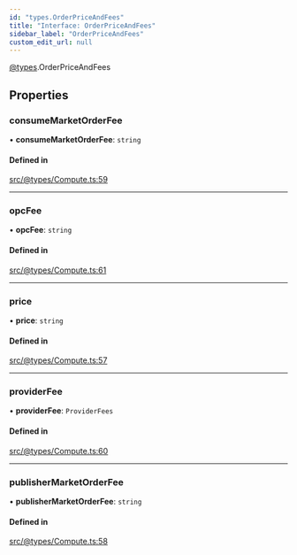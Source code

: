 ```yaml
---
id: "types.OrderPriceAndFees"
title: "Interface: OrderPriceAndFees"
sidebar_label: "OrderPriceAndFees"
custom_edit_url: null
---
```


[@types](../modules/types.md).OrderPriceAndFees

## Properties

### consumeMarketOrderFee

• **consumeMarketOrderFee**: `string`

#### Defined in

[src/@types/Compute.ts:59](https://github.com/deltaDAO/nautilus/blob/e517813/src/@types/Compute.ts#L59)

___

### opcFee

• **opcFee**: `string`

#### Defined in

[src/@types/Compute.ts:61](https://github.com/deltaDAO/nautilus/blob/e517813/src/@types/Compute.ts#L61)

___

### price

• **price**: `string`

#### Defined in

[src/@types/Compute.ts:57](https://github.com/deltaDAO/nautilus/blob/e517813/src/@types/Compute.ts#L57)

___

### providerFee

• **providerFee**: `ProviderFees`

#### Defined in

[src/@types/Compute.ts:60](https://github.com/deltaDAO/nautilus/blob/e517813/src/@types/Compute.ts#L60)

___

### publisherMarketOrderFee

• **publisherMarketOrderFee**: `string`

#### Defined in

[src/@types/Compute.ts:58](https://github.com/deltaDAO/nautilus/blob/e517813/src/@types/Compute.ts#L58)
